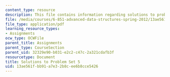 ```yaml
---
content_type: resource
description: This file contains information regarding solutions to problem set 5.
file: /media/courses/6-851-advanced-data-structures-spring-2012/13ae561fbb91a7e32b8cee6b8cce5426_MIT6_851S12_ps5sol.pdf
file_type: application/pdf
learning_resource_types:
- Assignments
ocw_type: OCWFile
parent_title: Assignments
parent_type: CourseSection
parent_uid: 32329e90-b031-e2c2-c47c-2a321cdafb3f
resourcetype: Document
title: Solutions to Problem Set 5
uid: 13ae561f-bb91-a7e3-2b8c-ee6b8cce5426
---
```


